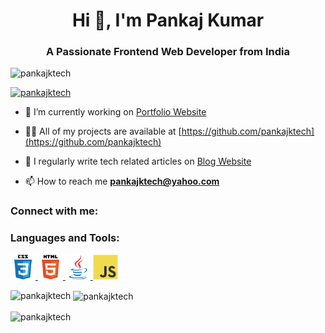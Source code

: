 <h1 align="center">Hi 👋, I'm Pankaj Kumar</h1>
<h3 align="center">A Passionate Frontend Web Developer from India</h3>

<p align="left"> <img src="https://komarev.com/ghpvc/?username=pankajktech&label=Profile%20views&color=0e75b6&style=flat" alt="pankajktech" /> </p>

<p align="left"> <a href="https://github.com/ryo-ma/github-profile-trophy"><img src="https://github-profile-trophy.vercel.app/?username=pankajktech" alt="pankajktech" /></a> </p>

- 🔭 I’m currently working on [Portfolio Website](https://pankajktech.github.io/Portfolio/)

- 👨‍💻 All of my projects are available at [https://github.com/pankajktech](https://github.com/pankajktech)

- 📝 I regularly write tech related articles on [Blog Website](https://www.pankajktech.blogspot.com)

- 📫 How to reach me **pankajktech@yahoo.com**

<h3 align="left">Connect with me:</h3>
<p align="left">
</p>

<h3 align="left">Languages and Tools:</h3>
<p align="left"> <a href="https://www.w3schools.com/css/" target="_blank" rel="noreferrer"> <img src="https://raw.githubusercontent.com/devicons/devicon/master/icons/css3/css3-original-wordmark.svg" alt="css3" width="40" height="40"/> </a> <a href="https://www.w3.org/html/" target="_blank" rel="noreferrer"> <img src="https://raw.githubusercontent.com/devicons/devicon/master/icons/html5/html5-original-wordmark.svg" alt="html5" width="40" height="40"/> </a> <a href="https://www.java.com" target="_blank" rel="noreferrer"> <img src="https://raw.githubusercontent.com/devicons/devicon/master/icons/java/java-original.svg" alt="java" width="40" height="40"/> </a> <a href="https://developer.mozilla.org/en-US/docs/Web/JavaScript" target="_blank" rel="noreferrer"> <img src="https://raw.githubusercontent.com/devicons/devicon/master/icons/javascript/javascript-original.svg" alt="javascript" width="40" height="40"/> </a> </p>

<p><img align="left" src="https://github-readme-stats.vercel.app/api/top-langs?username=pankajktech&show_icons=true&locale=en&layout=compact" alt="pankajktech" /></p>

<p>&nbsp;<img align="center" src="https://github-readme-stats.vercel.app/api?username=pankajktech&show_icons=true&locale=en" alt="pankajktech" /></p>

<p><img align="center" src="https://github-readme-streak-stats.herokuapp.com/?user=pankajktech&" alt="pankajktech" /></p>
